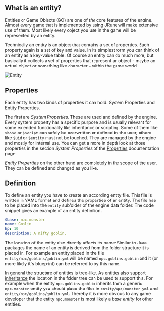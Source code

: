 ## What is an entity?
Entities or Game Objects (GO) are one of *the* core features of the engine. Almost every game
that is implemented by using JRune will make extensive use of them. Most likely every object
you use in the game will be represented by an entity.

Technically an entity is an object that contains a set of properties. Each property again
is a set of key and value. In its simplest form you can think of an entity as a key-value
table. Of course an entity can do much more, but basically it collects a set of properties
that represent an object - maybe an actual object or something like character - within
the game world.  

![Entity](../../img/entity.png "Entity")

## Properties
Each entity has two kinds of properties it can hold. System Properties and Entity Properties.

The first are *System Properties*. These are used and defined by the engine. Every system
property has a specific purpose and is usually relevant for some extended functionality like
inheritance or scripting. Some of them like `$base` or `$script` can safely be overwritten
or defined by the user, others like  `$uid` or `$entity` must not be touched. They are
managed by the engine and mostly for internal use. You can get a more in depth look at those
properties in the section *System Properties* of the [Properties](Properties)
documentation page.

*Entity Properties* on the other hand are completely in the scope of the user. They can be
defined and changed as you like.

## Definition
To define an entity you have to create an according entity file. This file is written in
YAML format and defines the properties of an entity. The file has to be placed into the
`entity` subfolder of the engine data folder. The code snippet gives an example of an
entity definition.

```yaml
$base: npc.monster
name: Goblin
hp: 10
description: A nifty goblin.
```

The location of the entity also directly
affects its name: Similar to Java packages the name of an entity is derived from the
folder structure it is placed in. For example an entity placed in the file
`entity/npc/goblins/goblin.yml` will be named `npc.goblins.goblin` and it (or more likely
it's blueprint) can be referred to by this name.

In general the structure of entities is tree-like. As entities also support
[inheritance](Inheritance) the location in the folder tree can be used to support this.
For example when the entity `npc.goblins.goblin` inherits from a generic `npc.monster`
entity you should place the files in `entity/npc/monster.yml` and
`entity/npc/goblins/goblin.yml`. Thereby it is more obvious to any game developer that the
entity `npc.monster` is most likely a *base entity* for other entities.

